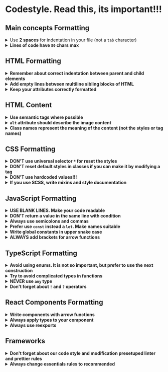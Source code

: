 # Codestyle. Read this, its important!!!

## Main concepts Formatting

<details>
  <summary>Use <b>2 spaces</b> for indentation in your file (not a <code>tab</code> character)</summary>
  
  <p>It belongs to this languages: <b>HTML</b>, <b>CSS</b>, <b>JavaScript</b>, <b><TypeScript/b></p>

  <ul>
    <li>HTML</li>
    <li>CSS</li>
    <li>JavaScript</li>
    <li>TypeScript</li>
  </ul>

  > Make sure your formatting will look the same everywhere!

  GOOD Example:

  ```html
  <body>
    <content />
  </body>
  ```

  ```css
  * {
    box-sizing: border-box;
  }
  ```

  ```javascript
  const indent = {
    key: value,
  };
  ```

</details>

<details>
  <summary>Lines of code have <code>80</code> chars max</summary>

  > Don't write spaghetti code
</details>

## HTML Formatting

<details>
  <summary>Remember about correct indentation between parent and child elements</summary>

  > Each level of nesting, including text, contained inside the element, requires a 2-space offset.
  > Also blank lines shouldn't be between parent and child elements.

  GOOD example

  ```html
  <body>
    <div>
      <p>Awesome text</p>
    </div>
  </body>
  ```

  BAD example

  ```html
  <body>
  <div>
  <p>Awesome text</p>
  </div>
  </body>
  ```

</details>

<details>
  <summary>Add empty lines between multiline sibling blocks of HTML</summary>

  > To add some "air" and simplify reading. But don't add them between parent and child elements.

  GOOD Example

  ```html
  <ul>
    <li class="nav__item">
      <a href="#home">Home</a>
    </li>

    <li class="nav__item">
      <a href="#shop">Shop</a>
    </li>

    <li class="nav__item">
      <a href="#contacts">Contacts</a>
    </li>
  </ul>
  ```

  BAD Example

  ```html
  <ul>
    <li class="nav__item">
      <a href="#home">Home</a>
    </li>
    <li class="nav__item">
      <a href="#shop">Shop</a>
    </li>
    <li class="nav__item">
      <a href="#contacts">Contacts</a>
    </li>
  </ul>
  ```

</details>

<details>
  <summary>Keep your attributes correctly formatted</summary>

  > If the HTML element has long attribute values or the number of attributes is more than 2 - start each one,
  including the first, on the new line with a 2-space indentation related to the tag.
  The tag’s closing bracket should be on the same level as the opening one.

  GOOD Example
  ```html
  <input
    type="text" 
    name="surname" 
    id="surname"
    required
  >
  ```

  BAD Examples
  ```html
  <input type="text" name="surname" 
         id="surname" required>

  <input type="text" 
         name="surname" 
         id="surname"
         required>

  <input
  type="text" 
  name="surname" 
  id="surname"
  required>

  <input
    type="text" 
    name="surname" 
    id="surname"
    required>
  ```
</details>

## HTML Content

<details>
  <summary>Use semantic tags where possible</summary>

  > Like `header`, `section`, `article`, `p`. It improves your page SEO and helps screen readers. `div` and `span` does not have any meaning
</details>

<details>
  <summary> <code>alt</code> attribute should describe the image content</summary>


  GOOD example
  ```html
  <img alt="Samsung Galaxy S22 2022 8/128GB Green" />
  ```

  REALLY BAD example
  ```html
  <img alt="image" />
  ```

  STILL BAD example
  ```html
  <img alt="phone" />
  ```
</details>

<details>
  <summary>Class names represent the meaning of the content (not the styles or tag names)</summary>

  > Just follow BEM

  GOOD example
  ```html
  <nav class="nav">
    <ul class="nav__list">
      ...
      <li class="nav__item">
        <a href="#apple" class="nav__link">Apple</a>
      </li>
    </ul>
  </nav>
  ```

  BAD example
  ```html
  <nav class="no-padding">
    <ul>
      ...
      <li class="li">
        <a href="#apple" class="a-last-no-decoration">Apple</a>
      </li>
    </ul>
  </nav>
  ```
</details>

## CSS Formatting

<details>
  <summary>DON'T use universal selector <code>*</code> for reset the styles</summary>
  
  > Use this selector only for normalizing styles

  ```css
  * {
    box-sizing: border-box;
  }
  ```
</details>

<details>
  <summary>DON'T reset default styles in classes if you can make it by modifying a tag</summary>
  
  > You can reset default styles like this:
  
  ```css 
  body {
    margin: 0;
  }
  ```
</details>

<details>
  <summary>DON'T use hardcoded values!!!</summary>

  > It is bad practice, you will be punished 😈

  BAD example
  ```scss
  .text {
    color: #fff;
  ```

  GOOD example
  ```scss
  // variables.scss
  
  :root {
    font-size: 12px;
    font-weigth: 600;
  }
  
  $text-color: #fff;
  ```

  ```scss
  // text.scss

  .text {
    color: $text-color;
  ```
</details>

<details>
  <summary>If you use <b>SCSS</b>, write mixins and style documentation</summary>

  > Remember about reusing styles

  ```scss
  @mixin on-tablet {
    @media (...) {
      @content;
    }
  }
  ```
</details>

## JavaScript Formatting

<details>
  <summary>USE BLANK LINES. Make your code readable</summary>

  BAD example
  ```javascript
  const func = (...args) => {
    const arr = [];
    for (const arg of args) {
      if (arg) {
        arr.push(arg);
      };
    };
    return arr;
  }
```

GOOD example
```javascript
  const func = (...args) => {
    const arr = [];

    for (const arg of args) {
      if (arg) {
        arr.push(arg);
      };
    };

    return arr;
  }
```
</details>

<details>
  <summary>DON'T return a value in the same line with condition</summary>

  > Use curve brackets

  BAD example
  ```javascript
  const func = (...args) => {
    for (const arg of args) {
      if (!arg) return false;
    };

    return true;
  }
  ```

  GOOD example
  ```javascript
  const func = (...args) => {
    for (const arg of args) {
      if (!arg) {
        return false;
      };  
    };
  
    return true;
  }
  ```
</details>

<details>
  <summary>Always use semicolons and commas</summary>

  > Presetupped Prettier and ESLinter [included](https://github.com/BinoviTeam/prettier-settings) 

  BAD example
  ```javascript
  let a = 1
  
  const b = { c: 1, d: 2 }
  ```

  GOOD example
  ```javascript
  let a = 1;
  
  const b = {
    c: 1,
    d: 2,
  }
  ```
</details>

<details>
  <summary>Prefer use <code>const</code> instead a <code>let</code>. Make names suitable</summary>

  BAD example
  ```javascript
  let a = 1
  
  const b = { c: 1, d: 2 }
  ```

  GOOD example
  ```javascript
  const FILTER_INDEX = 1;
  
  const b = {
    c: 1,
    d: 2,
  }
  ```
</details>

<details>
  <summary>Write global constants in <b>upper snake case</b> </summary>

  > Remember constants in the `Mats` module

  BAD example
  ```javascript
  const filterIndex = 1
  const sortByName = 'name';
  ```

  GOOD example
  ```javascript
  const FILTER_INDEX = 1;
  const SOTR_BY_NAME = 'name';
  ```
</details>

<details>
  <summary><b>ALWAYS</b> add brackets for <b>arrow</b> functions</summary>

  > Even if the argument only one

  BAD example
  ```javascript
  const func = arg => { ...some logic };
  ```

  GOOD example
  ```javascript
  const func = (arg) => { ...some logic };
  ```
</details>

## TypeScript Formatting
<details>
  <summary>Avoid using enums. It is not so important, but prefer to use the next construction</summary>

  > Enums have some issues. More information [here](https://thoughtbot.com/blog/the-trouble-with-typescript-enums)

  ```typescript
  const FILTER = {
    BY_NAME: 'name',
    BY_PRICE: 'price',
  } as const;
  ```
</details>

<details>
  <summary>Try to avoid complicated  types in functions</summary>

  > Better write type or interface

  BAD example
  ```typescript
  const func = ({ a, b }: { a: string, b: string}): string = { ...some logic };
  ```

  GOOD example
  ```typescript
  interface FuncProps {
    a: string;
    b: string;
  }

  const func = ({ a, b }: FuncProps): string = { ...some logic };
  ```
</details>

<details>
  <summary><b>NEVER</b> use <code>any</code> type</summary>

  > It is bad practice, you will be punished 😈

</details>

<details>
  <summary>Don't forget about <code>!</code> and <code>?</code> operators</summary>

  > Sometimes it helps to write less code with the same logic
</details>

## React Components Formatting
<details>
  <summary>Write components with arrow functions</summary>

  ```jsx
  const Component = () => <></>
  ```
</details>

<details>
  <summary>Always apply types to your component</summary>

  ```jsx
  import { FC } from 'react';

  interface Props {
    a: string;
    b: (c: string) => void;
  }

  const Component: FC<Props> = ({ a, b }) => <></>;
  ```
</details>

<details>
  <summary>Always use reexports</summary>

  > Take care of other developers and yourself
</details>

## Frameworks

<details>
  <summary>Don't forget about our code style and modification presetuped linter and prettier rules</summary>

  > Link to our [codestyle](https://github.com/BinoviTeam/prettier-settings)
</details>

<details>
  <summary>Always change essentials rules to recommended</summary>

  ```javascript
  // Vue 3 presetuped ESLint rules

 
  /* eslint-env node */
  require('@rushstack/eslint-patch/modern-module-resolution');
  
  module.exports = {
    root: true,
    extends: [
      'plugin:vue/vue3-recommended', ⬅️⬅️⬅️
      'eslint:recommended', ⬅️⬅️⬅️
      '@vue/eslint-config-typescript',
      '@vue/eslint-config-prettier/skip-formatting',
    ],
    parserOptions: {
      ecmaVersion: 'latest',
    },
  };
  ```
</details>
